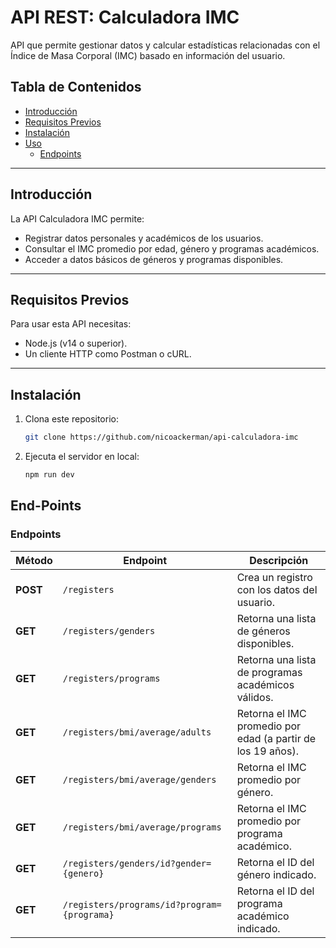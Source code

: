 # API REST: Calculadora IMC

API que permite gestionar datos y calcular estadísticas relacionadas con el Índice de Masa Corporal (IMC) basado en información del usuario.

## Tabla de Contenidos

- [Introducción](#introducción)
- [Requisitos Previos](#requisitos-previos)
- [Instalación](#instalación)
- [Uso](#uso)
  - [Endpoints](#endpoints)

---

## Introducción

La API Calculadora IMC permite:  
- Registrar datos personales y académicos de los usuarios.
- Consultar el IMC promedio por edad, género y programas académicos.
- Acceder a datos básicos de géneros y programas disponibles.

---

## Requisitos Previos

Para usar esta API necesitas:
- Node.js (v14 o superior).
- Un cliente HTTP como Postman o cURL.

---

## Instalación

1. Clona este repositorio:
   ```bash
   git clone https://github.com/nicoackerman/api-calculadora-imc

2. Ejecuta el servidor en local:
   ```bash
   npm run dev

## End-Points
### Endpoints

| Método    | Endpoint                                   | Descripción                                                                                         |
|-----------|------------------------------------------- |-----------------------------------------------------------------------------------------------------|
| **POST**  | `/registers`                               | Crea un registro con los datos del usuario.                                                         |
| **GET**   | `/registers/genders`                       | Retorna una lista de géneros disponibles.                                                           |
| **GET**   | `/registers/programs`                      | Retorna una lista de programas académicos válidos.                                                  |
| **GET**   | `/registers/bmi/average/adults`            | Retorna el IMC promedio por edad (a partir de los 19 años).                                         |
| **GET**   | `/registers/bmi/average/genders`           | Retorna el IMC promedio por género.                                                                 |
| **GET**   | `/registers/bmi/average/programs`          | Retorna el IMC promedio por programa académico.                                                     |
| **GET**   | `/registers/genders/id?gender={genero}`    | Retorna el ID del género indicado.                                                                  |
| **GET**   | `/registers/programs/id?program={programa}`| Retorna el ID del programa académico indicado.                                                      |
 
